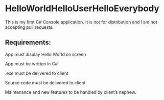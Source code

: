 # HelloWorldHelloUserHelloEverybody
This is my first C# Console application. It is not for distribution and I am not accepting pull requests.

## Requirements:
App must display Hello World on screen

App must be written in C#

.exe must be delivered to client

Source code must be delivered to client

Maintenance and new features to be handled by client’s nephew.
